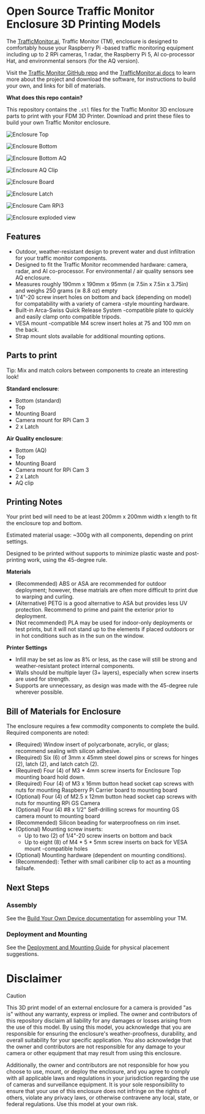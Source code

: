 # Open Source Traffic Monitor Enclosure 3D Printing Models

The [TrafficMonitor.ai](https://www.trafficmonitor.ai), Traffic Monitor (TM), enclosure is designed to comfortably house your Raspberry Pi -based traffic monitoring equipment including up to 2 RPi cameras, 1 radar, the Raspberry Pi 5, AI co-processor Hat, and environmental sensors (for the AQ version).

Visit the [Traffic Monitor GitHub repo](https://github.com/glossyio/traffic-monitor) and the [TrafficMonitor.ai docs](https://docs.trafficmonitor.ai) to learn more about the project and download the software, for instructions to build your own, and links for bill of materials.

**What does this repo contain?**

This repository contains the `.stl` files for the Traffic Monitor 3D enclosure parts to print with your FDM 3D Printer. Download and print these files to build your own Traffic Monitor enclosure.


![Enclosure Top](static/img/tm-encl-top-mk1.png)

![Enclosure Bottom](static/img/tm-encl-bottom-mk1.png)

![Enclosure Bottom AQ](static/img/tm-encl-bottom-aq-mk1.png)

![Enclosure AQ Clip](static/img/tm-encl-aqclip-mk1.png)

![Enclosure Board](static/img/tm-encl-board-mk1.png)

![Enclosure Latch](static/img/tm-encl-latch-mk1.png)

![Enclosure Cam RPi3](static/img/tm-cam-rpi3-mk1.png)

![Enclosure exploded view](static/img/tm-mark1-exploded-view-bg_white.png)

## Features

- Outdoor, weather-resistant design to prevent water and dust infiltration for your traffic monitor components.
- Designed to fit the Traffic Monitor recommended hardware: camera, radar, and AI co-processor. For environmental / air quality sensors see AQ enclosure.
- Measures roughly 190mm x 190mm x 95mm (≅ 7.5in x 7.5in x 3.75in) and weighs 250 grams (≅ 8.8 oz) empty
- 1/4"-20 screw insert holes on bottom and back (depending on model) for compatability with a variety of camera -style mounting hardware.
- Built-in Arca-Swiss Quick Release System -compatible plate to quickly and easily clamp onto compatible tripods.
- VESA mount -compatible M4 screw insert holes at 75 and 100 mm on the back.
- Strap mount slots available for additional mounting options. 

## Parts to print

Tip: Mix and match colors between components to create an interesting look! 

**Standard enclosure**:
- Bottom (standard)
- Top
- Mounting Board
- Camera mount for RPi Cam 3
- 2 x Latch

**Air Quality enclosure**:
- Bottom (AQ)
- Top
- Mounting Board
- Camera mount for RPi Cam 3
- 2 x Latch
- AQ clip

## Printing Notes

Your print bed will need to be at least 200mm x 200mm width x length to fit the enclosure top and bottom.

Estimated material usage: ~300g with all components, depending on print settings.

Designed to be printed without supports to minimize plastic waste and post-printing work, using the 45-degree rule.

**Materials**

- (Recommended) ABS or ASA are recommended for outdoor deployment; however, these matrials are often more difficult to print due to warping and curling.
- (Alternative) PETG is a good alternative to ASA but provides less UV protection. Recommend to prime and paint the exterior prior to deployment.
- (Not recommended) PLA may be used for indoor-only deployments or test prints, but it will not stand up to the elements if placed outdoors or in hot conditions such as in the sun on the window.

**Printer Settings**

- Infill may be set as low as 8% or less, as the case will still be strong and weather-resistant protect internal components.
- Walls should be multiple layer (3+ layers), especially when screw inserts are used for strength.
- Supports are unnecessary, as design was made with the 45-degree rule wherever possible.

## Bill of Materials for Enclosure

The enclosure requires a few commodity components to complete the build.  Required components are noted:

- (Required) Window insert of polycarbonate, acrylic, or glass; recommend sealing with silicon adhesive.
- (Required) Six (6) of 3mm x 45mm steel dowel pins or screws for hinges (2), latch (2), and latch catch (2).
- (Required) Four (4) of M3 * 4mm screw inserts for Enclosure Top mounting board hold down.
- (Required) Four (4) of M3 x 16mm button head socket cap screws with nuts for mounting Raspberry Pi Carrier board to mounting board
- (Optional) Four (4) of M2.5 x 12mm button head socket cap screws with nuts for mounting RPi GS Camera
- (Optional) Four (4) #8 x 1/2" Self-drilling screws for mounting GS camera mount to mounting board
- (Recommended) Silicon beading for waterproofness on rim inset.
- (Optional) Mounting screw inserts:
    - Up to two (2) of 1/4"-20 screw inserts on bottom and back
    - Up to eight (8) of M4 * 5 * 5mm screw inserts on back for VESA mount -compatible holes
- (Optional) Mounting hardware (dependent on mounting conditions).
- (Recommended): Tether with small caribiner clip to act as a mounting failsafe.

## Next Steps

### Assembly

See the [Build Your Own Device documentation](https://docs.trafficmonitor.ai/build-your-own-device-diy) for assembling your TM.

### Deployment and Mounting

See the [Deployment and Mounting Guide](https://docs.trafficmonitor.ai/deployment-and-mounting-guide) for physical placement suggestions.

# Disclaimer

> [!CAUTION]
>
> This 3D print model of an external enclosure for a camera is provided "as is" without any warranty, express or implied. The owner and contributors of this repository disclaim all liability for any damages or losses arising from the use of this model. By using this model, you acknowledge that you are responsible for ensuring the enclosure's weather-proofness, durability, and overall suitability for your specific application. You also acknowledge that the owner and contributors are not responsible for any damage to your camera or other equipment that may result from using this enclosure. 
>
> Additionally, the owner and contributors are not responsible for how you choose to use, mount, or deploy the enclosure, and you agree to comply with all applicable laws and regulations in your jurisdiction regarding the use of cameras and surveillance equipment. It is your sole responsibility to ensure that your use of this enclosure does not infringe on the rights of others, violate any privacy laws, or otherwise contravene any local, state, or federal regulations. Use this model at your own risk.